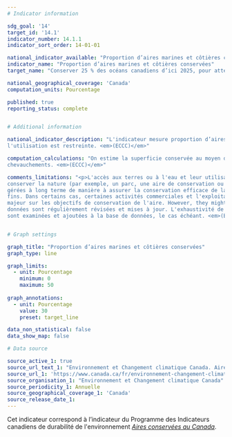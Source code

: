 ```yaml
---
# Indicator information

sdg_goal: '14'
target_id: '14.1'
indicator_number: 14.1.1
indicator_sort_order: 14-01-01

national_indicator_available: "Proportion d’aires marines et côtières conservées"
indicator_name: "Proportion d’aires marines et côtières conservées"
target_name: "Conserver 25 % des océans canadiens d’ici 2025, pour atteindre 30 % d’ici 2030"

national_geographical_coverage: 'Canada'
computation_units: Pourcentage

published: true
reporting_status: complete


# Additional information

national_indicator_description: "L'indicateur mesure proportion d’aires marines et côtières conservées. Les aires conservées sont des terres et des eaux dont 
l'utilisation est restreinte. <em>(ECCC)</em>"

computation_calculations: "On estime la superficie conservée au moyen d'une analyse géographique fondée sur les limites déclarées, en tenant compte des 
chevauchements. <em>(ECCC)</em>"

comments_limitations: "<p>L'accès aux terres ou à l'eau et leur utilisation à l'intérieur d'une aire conservée sont restreints, principalement dans le but de 
conserver la nature (par exemple, un parc, une aire de conservation ou une réserve faunique). D'autres mesures de conservation efficaces par zone sont également 
gérées à long terme de manière à assurer la conservation efficace de la biodiversité. Cependant, les aires de conservation peuvent avoir été établies à d'autres 
fins. Dans certains cas, certaines activités commerciales et l'exploitation de ressources biologiques peuvent être permises tant qu'il n'y ait pas d'impact négatif 
majeur sur les objectifs de conservation de l'aire. However, they might have been established for other purposes. <br><br>Data are regularly reviewed and updated. Les 
données sont régulièrement révisées et mises à jour. L'exhaustivité de la base de données est constamment améliorée à mesure que les aires conservées existantes 
sont examinées et ajoutées à la base de données, le cas échéant. <em>(ECCC)</em></p>"


# Graph settings

graph_title: "Proportion d’aires marines et côtières conservées"
graph_type: line

graph_limits:
  - unit: Pourcentage
    minimum: 0
    maximum: 50
    
graph_annotations:
  - unit: Pourcentage
    value: 30
    preset: target_line

data_non_statistical: false
data_show_map: false

# Data source

source_active_1: true
source_url_text_1: "Environnement et Changement climatique Canada. Aires conservées au Canada"
source_url_1: 'https://www.canada.ca/fr/environnement-changement-climatique/services/indicateurs-environnementaux/aires-conservees.html'
source_organisation_1: "Environnement et Changement climatique Canada"
source_periodicity_1: Annuelle
source_geographical_coverage_1: 'Canada'
source_release_date_1: 
---
```

Cet indicateur correspond à l’indicateur du Programme des Indicateurs canadiens de durabilité de l'environnement <a href="https://www.canada.ca/fr/environnement-changement-climatique/services/indicateurs-environnementaux/aires-conservees.html"> <em>Aires conservées au Canada</em></a>.
